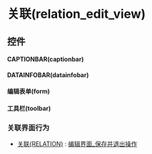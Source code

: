 # 关联(relation_edit_view)  <!-- {docsify-ignore-all} -->


<el-skeleton style="width:60%">
	<template #template>
		<div style="padding-bottom: 5px;">
			<div style="height:40px;display: flex;align-items: center;justify-content: space-between;">
				<el-tooltip content="页面标题">
					<el-skeleton-item variant="text" style="height:40px;"></el-skeleton-item>
				</el-tooltip>
				<el-skeleton style="width:250px;">
					<template #template>
						<el-tooltip content="工具栏">
							<div style="display: flex;align-items: center;justify-content:end">
								<el-skeleton-item variant="text" style="margin-left: 10px;height:40px;width:80px"></el-skeleton-item>
								<el-skeleton-item variant="text" style="margin-left: 10px;height:40px;width:80px"></el-skeleton-item>
								<el-skeleton-item variant="text" style="margin-left: 10px;height:40px;width:80px"></el-skeleton-item>
							</div>
						</el-tooltip>
					</template>
				</el-skeleton>
			</div>
		</div>
		<el-tooltip content="编辑表单">
			<el-skeleton-item variant="p" style="height:300px"></el-skeleton-item>
		</el-tooltip>
	</template>
</el-skeleton>


## 控件
#### CAPTIONBAR(captionbar)

#### DATAINFOBAR(datainfobar)

#### 编辑表单(form)

#### 工具栏(toolbar)



### 关联界面行为
  * [关联(RELATION)](module/Base/relation) : [编辑界面_保存并退出操作](module/Base/relation#界面行为)

<script>
 const { createApp } = Vue
  createApp({
    data() {
      return {

      }
    }
  }).use(ElementPlus).mount('#app')
</script>